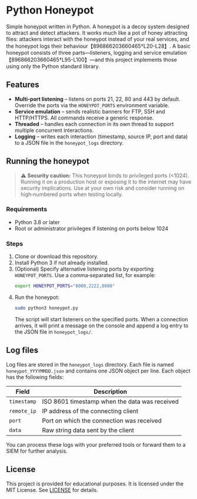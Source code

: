 # Python Honeypot

Simple honeypot written in Python.  A honeypot is a decoy system designed to attract and detect attackers.  It works much like a pot of honey attracting flies: attackers interact with the honeypot instead of your real services, and the honeypot logs their behaviour【896866203660465†L20-L28】.  A basic honeypot consists of three parts—listeners, logging and service emulation【896866203660465†L95-L100】—and this project implements those using only the Python standard library.

## Features

* **Multi‑port listening** – listens on ports 21, 22, 80 and 443 by default.  Override the ports via the `HONEYPOT_PORTS` environment variable.
* **Service emulation** – sends realistic banners for FTP, SSH and HTTP/HTTPS.  All commands receive a generic response.
* **Threaded** – handles each connection in its own thread to support multiple concurrent interactions.
* **Logging** – writes each interaction (timestamp, source IP, port and data) to a JSON file in the `honeypot_logs` directory.

## Running the honeypot

> ⚠️ **Security caution:** This honeypot binds to privileged ports (<1024).  Running it on a production host or exposing it to the internet may have security implications.  Use at your own risk and consider running on high‑numbered ports when testing locally.

### Requirements

* Python 3.8 or later
* Root or administrator privileges if listening on ports below 1024

### Steps

1. Clone or download this repository.
2. Install Python 3 if not already installed.
3. (Optional) Specify alternative listening ports by exporting `HONEYPOT_PORTS`.  Use a comma‑separated list, for example:
   ```sh
   export HONEYPOT_PORTS="8000,2222,8080"
   ```
4. Run the honeypot:
   ```sh
   sudo python3 honeypot.py
   ```
   The script will start listeners on the specified ports.  When a connection arrives, it will print a message on the console and append a log entry to the JSON file in `honeypot_logs/`.

## Log files

Log files are stored in the `honeypot_logs` directory.  Each file is named `honeypot_YYYYMMDD.json` and contains one JSON object per line.  Each object has the following fields:

| Field      | Description                                   |
|-----------|-----------------------------------------------|
| `timestamp` | ISO 8601 timestamp when the data was received |
| `remote_ip` | IP address of the connecting client            |
| `port`      | Port on which the connection was received      |
| `data`      | Raw string data sent by the client             |

You can process these logs with your preferred tools or forward them to a SIEM for further analysis.

## License

This project is provided for educational purposes.  It is licensed under the MIT License.  See [LICENSE](LICENSE) for details.
